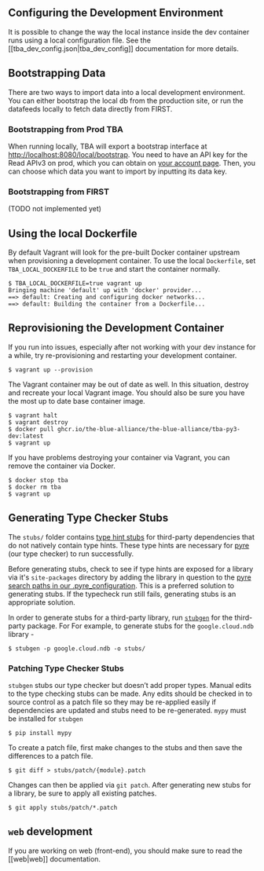 ## Configuring the Development Environment

It is possible to change the way the local instance inside the dev container runs using a local configuration file. See the [[tba_dev_config.json|tba_dev_config]] documentation for more details.

## Bootstrapping Data

There are two ways to import data into a local development environment. You can either bootstrap the local db from the production site, or run the datafeeds locally to fetch data directly from FIRST.

### Bootstrapping from Prod TBA

When running locally, TBA will export a bootstrap interface at [http://localhost:8080/local/bootstrap](http://localhost:8080/local/bootstrap). You need to have an API key for the Read APIv3 on prod, which you can obtain on [your account page](https://www.thebluealliance.com/account). Then, you can choose which data you want to import by inputting its data key.

### Bootstrapping from FIRST

(TODO not implemented yet)

## Using the local Dockerfile
By default Vagrant will look for the pre-built Docker container upstream when provisioning a development container. To use the local `Dockerfile`, set `TBA_LOCAL_DOCKERFILE` to be `true` and start the container normally.

```
$ TBA_LOCAL_DOCKERFILE=true vagrant up
Bringing machine 'default' up with 'docker' provider...
==> default: Creating and configuring docker networks...
==> default: Building the container from a Dockerfile...
```

## Reprovisioning the Development Container
If you run into issues, especially after not working with your dev instance for a while, try re-provisioning and restarting your development container.

```
$ vagrant up --provision
```

The Vagrant container may be out of date as well. In this situation, destroy and recreate your local Vagrant image. You should also be sure you have the most up to date base container image.

```
$ vagrant halt
$ vagrant destroy
$ docker pull ghcr.io/the-blue-alliance/the-blue-alliance/tba-py3-dev:latest
$ vagrant up
```

If you have problems destroying your container via Vagrant, you can remove the container via Docker.

```
$ docker stop tba
$ docker rm tba
$ vagrant up
```

## Generating Type Checker Stubs
The `stubs/` folder contains [type hint stubs](https://www.python.org/dev/peps/pep-0484/#stub-files) for third-party dependencies that do not natively contain type hints. These type hints are necessary for [pyre](https://pyre-check.org/) (our type checker) to run successfully.

Before generating stubs, check to see if type hints are exposed for a library via it's `site-packages` directory by adding the library in question to the [pyre search paths in our .pyre_configuration](https://github.com/the-blue-alliance/the-blue-alliance/blob/py3/.pyre_configuration). This is a preferred solution to generating stubs. If the typecheck run still fails, generating stubs is an appropriate solution.

In order to generate stubs for a third-party library, run [`stubgen`](https://mypy.readthedocs.io/en/stable/stubgen.html) for the third-party package. For For example, to generate stubs for the `google.cloud.ndb` library -

```
$ stubgen -p google.cloud.ndb -o stubs/
```

### Patching Type Checker Stubs
`stubgen` stubs our type checker but doesn’t add proper types. Manual edits to the type checking stubs can be made. Any edits should be checked in to source control as a patch file so they may be re-applied easily if dependencies are updated and stubs need to be re-generated. `mypy` must be installed for `stubgen`
```
$ pip install mypy
```

To create a patch file, first make changes to the stubs and then save the differences to a patch file.
```
$ git diff > stubs/patch/{module}.patch
```

Changes can then be applied via `git patch`.  After generating new stubs for a library, be sure to apply all existing patches.
```
$ git apply stubs/patch/*.patch
```

## `web` development

If you are working on web (front-end), you should make sure to read the [[web|web]] documentation.

